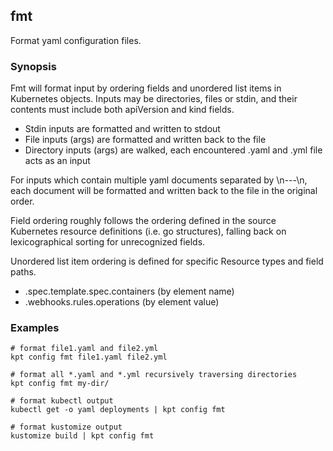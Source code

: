 ## fmt

Format yaml configuration files.

### Synopsis

Fmt will format input by ordering fields and unordered list items in Kubernetes
objects.  Inputs may be directories, files or stdin, and their contents must
include both apiVersion and kind fields.

- Stdin inputs are formatted and written to stdout
- File inputs (args) are formatted and written back to the file
- Directory inputs (args) are walked, each encountered .yaml and .yml file
  acts as an input

For inputs which contain multiple yaml documents separated by \n---\n,
each document will be formatted and written back to the file in the original
order.

Field ordering roughly follows the ordering defined in the source Kubernetes
resource definitions (i.e. go structures), falling back on lexicographical
sorting for unrecognized fields.

Unordered list item ordering is defined for specific Resource types and
field paths.

- .spec.template.spec.containers (by element name)
- .webhooks.rules.operations (by element value)

### Examples

	# format file1.yaml and file2.yml
	kpt config fmt file1.yaml file2.yml

	# format all *.yaml and *.yml recursively traversing directories
	kpt config fmt my-dir/

	# format kubectl output
	kubectl get -o yaml deployments | kpt config fmt

	# format kustomize output
	kustomize build | kpt config fmt